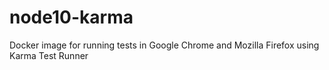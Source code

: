 # node10-karma

Docker image for running tests in Google Chrome and Mozilla Firefox using Karma Test Runner
